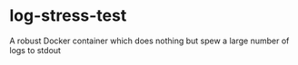 # log-stress-test
A robust Docker container which does nothing but spew a large number of logs to stdout
